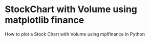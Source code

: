 # StockChart with Volume using matplotlib finance
How to plot a Stock Chart with Volume using mplfinance in Python
